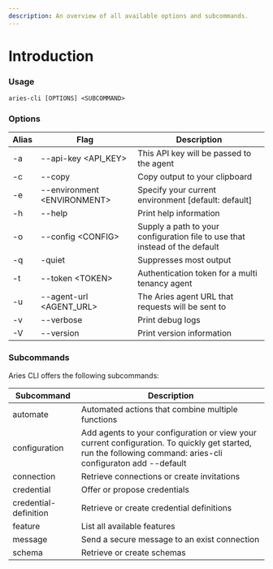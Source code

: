 ```yaml
---
description: An overview of all available options and subcommands.
---
```


# Introduction

### Usage

```
aries-cli [OPTIONS] <SUBCOMMAND>
```

### Options

| Alias | Flag                         | Description                                                                 |
| ----- | ---------------------------- | --------------------------------------------------------------------------- |
| -a    | --api-key \<API\_KEY>        | This API key will be passed to the agent                                    |
| -c    | --copy                       | Copy output to your clipboard                                               |
| -e    | --environment \<ENVIRONMENT> | Specify your current environment \[default: default]                        |
| -h    | --help                       | Print help information                                                      |
| -o    | --config \<CONFIG>           | Supply a path to your configuration file to use that instead of the default |
| -q    | -quiet                       | Suppresses most output                                                      |
| -t    | --token \<TOKEN>             | Authentication token for a multi tenancy agent                              |
| -u    | --agent-url \<AGENT\_URL>    | The Aries agent URL that requests will be sent to                           |
| -v    | --verbose                    | Print debug logs                                                            |
| -V    | --version                    | Print version information                                                   |

### Subcommands

Aries CLI offers the following subcommands:

| Subcommand            | Description                                                                                                                                                  |
| --------------------- | ------------------------------------------------------------------------------------------------------------------------------------------------------------ |
| automate              | Automated actions that combine multiple functions                                                                                                            |
| configuration         | Add agents to your configuration or view your current configuration. To quickly get started, run the following command: aries-cli configuraton add --default |
| connection            | Retrieve connections or create invitations                                                                                                                   |
| credential            | Offer or propose credentials                                                                                                                                 |
| credential-definition | Retrieve or create credential definitions                                                                                                                    |
| feature               | List all available features                                                                                                                                  |
| message               | Send a secure message to an exist connection                                                                                                                 |
| schema                | Retrieve or create schemas                                                                                                                                   |
